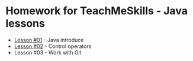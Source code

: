 # Homework for TeachMeSkills - Java lessons

- [Lesson #01](./lesson01) - Java introduce
- [Lesson #02](./lesson02) - Control operators
- Lesson #03 - Work with Git
